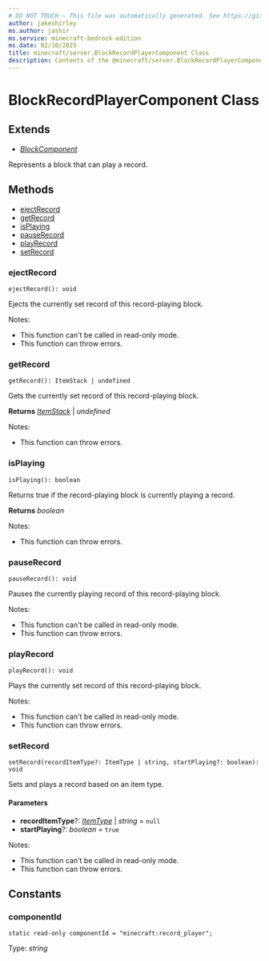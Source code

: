 ```yaml
---
# DO NOT TOUCH — This file was automatically generated. See https://github.com/mojang/minecraftapidocsgenerator to modify descriptions, examples, etc.
author: jakeshirley
ms.author: jashir
ms.service: minecraft-bedrock-edition
ms.date: 02/10/2025
title: minecraft/server.BlockRecordPlayerComponent Class
description: Contents of the @minecraft/server.BlockRecordPlayerComponent class.
---
```

# BlockRecordPlayerComponent Class

## Extends
- [*BlockComponent*](BlockComponent.md)

Represents a block that can play a record.

## Methods
- [ejectRecord](#ejectrecord)
- [getRecord](#getrecord)
- [isPlaying](#isplaying)
- [pauseRecord](#pauserecord)
- [playRecord](#playrecord)
- [setRecord](#setrecord)

### **ejectRecord**
`
ejectRecord(): void
`

Ejects the currently set record of this record-playing block.
  
Notes:
- This function can't be called in read-only mode.
- This function can throw errors.

### **getRecord**
`
getRecord(): ItemStack | undefined
`

Gets the currently set record of this record-playing block.

**Returns** [*ItemStack*](ItemStack.md) | *undefined*
  
Notes:
- This function can throw errors.

### **isPlaying**
`
isPlaying(): boolean
`

Returns true if the record-playing block is currently playing a record.

**Returns** *boolean*
  
Notes:
- This function can throw errors.

### **pauseRecord**
`
pauseRecord(): void
`

Pauses the currently playing record of this record-playing block.
  
Notes:
- This function can't be called in read-only mode.
- This function can throw errors.

### **playRecord**
`
playRecord(): void
`

Plays the currently set record of this record-playing block.
  
Notes:
- This function can't be called in read-only mode.
- This function can throw errors.

### **setRecord**
`
setRecord(recordItemType?: ItemType | string, startPlaying?: boolean): void
`

Sets and plays a record based on an item type.

#### **Parameters**
- **recordItemType**?: [*ItemType*](ItemType.md) | *string* = `null`
- **startPlaying**?: *boolean* = `true`
  
Notes:
- This function can't be called in read-only mode.
- This function can throw errors.

## Constants

### **componentId**
`static read-only componentId = "minecraft:record_player";`

Type: *string*
